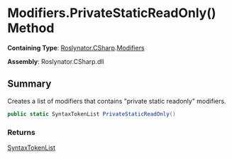 # Modifiers\.PrivateStaticReadOnly\(\) Method

**Containing Type**: [Roslynator.CSharp](../../README.md)\.[Modifiers](../README.md)

**Assembly**: Roslynator\.CSharp\.dll

## Summary

Creates a list of modifiers that contains "private static readonly" modifiers\.

```csharp
public static SyntaxTokenList PrivateStaticReadOnly()
```

### Returns

[SyntaxTokenList](https://docs.microsoft.com/en-us/dotnet/api/microsoft.codeanalysis.syntaxtokenlist)

